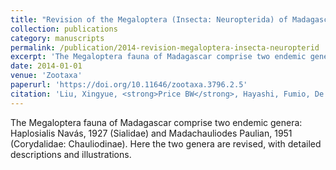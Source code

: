 ```yaml
---
title: "Revision of the Megaloptera (Insecta: Neuropterida) of Madagascar"
collection: publications
category: manuscripts
permalink: /publication/2014-revision-megaloptera-insecta-neuropterid
excerpt: 'The Megaloptera fauna of Madagascar comprise two endemic genera: Haplosialis Navás, 1927 (Sialidae) and Madachauliodes Paulian, 1951 (Corydalidae: Chauliodinae).'
date: 2014-01-01
venue: 'Zootaxa'
paperurl: 'https://doi.org/10.11646/zootaxa.3796.2.5'
citation: 'Liu, Xingyue, <strong>Price BW</strong>, Hayashi, Fumio, De Moor, Ferdinand, Yang, Ding (2014). &quot;Revision of the Megaloptera (Insecta: Neuropterida) of Madagascar.&quot; <i>Zootaxa</i> 3796(2).'
---
```


The Megaloptera fauna of Madagascar comprise two endemic genera: Haplosialis Navás, 1927 (Sialidae) and Madachauliodes Paulian, 1951 (Corydalidae: Chauliodinae).  Here the two genera are revised, with detailed descriptions and illustrations.
